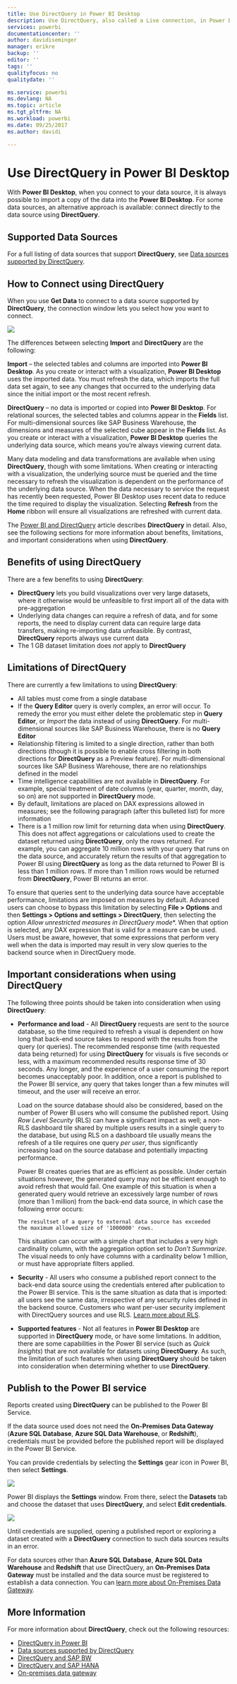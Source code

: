 ```yaml
---
title: Use DirectQuery in Power BI Desktop
description: Use DirectQuery, also called a Live connection, in Power BI Desktop
services: powerbi
documentationcenter: ''
author: davidiseminger
manager: erikre
backup: ''
editor: ''
tags: ''
qualityfocus: no
qualitydate: ''

ms.service: powerbi
ms.devlang: NA
ms.topic: article
ms.tgt_pltfrm: NA
ms.workload: powerbi
ms.date: 09/25/2017
ms.author: davidi

---
```

# Use DirectQuery in Power BI Desktop
With **Power BI Desktop**, when you connect to your data source, it is always possible to import a copy of the data into the **Power BI Desktop**. For some data sources, an alternative approach is available: connect directly to the data source using **DirectQuery**.

## Supported Data Sources
For a full listing of data sources that support **DirectQuery**, see [Data sources supported by DirectQuery](powerbi-desktop-directquery-data-sources.md).

## How to Connect using DirectQuery
When you use **Get Data** to connect to a data source supported by **DirectQuery**, the connection window lets you select how you want to connect.  

![](media/powerbi-dekstop-use-directquery/DirectQuery_2a.png)

The differences between selecting **Import** and **DirectQuery** are the following:

**Import** – the selected tables and columns are imported into **Power BI Desktop**. As you create or interact with a visualization, **Power BI Desktop** uses the imported data. You must refresh the data, which imports the full data set again, to see any changes that occurred to the underlying data since the initial import or the most recent refresh.

**DirectQuery** – no data is imported or copied into **Power BI Desktop**. For relational sources, the selected tables and columns appear in the **Fields** list. For multi-dimensional sources like SAP Business Warehouse, the dimensions and measures of the selected cube appear in the **Fields** list. As you create or interact with a visualization, **Power BI Desktop** queries the underlying data source, which means you’re always viewing current data.

Many data modeling and data transformations are available when using **DirectQuery**, though with some limitations. When creating or interacting with a visualization, the underlying source must be queried and the time necessary to refresh the visualization is dependent on the performance of the underlying data source. When the data necessary to service the request has recently been requested, Power BI Desktop uses recent data to reduce the time required to display the visualization. Selecting **Refresh** from the **Home** ribbon will ensure all visualizations are refreshed with current data.

The [Power BI and DirectQuery](powerbi-desktop-directquery-about.md) article describes **DirectQuery** in detail. Also, see the following sections for more information about benefits, limitations, and important considerations when using **DirectQuery**.

## Benefits of using DirectQuery
There are a few benefits to using **DirectQuery**:

* **DirectQuery** lets you build visualizations over very large datasets, where it otherwise would be unfeasible to first import all of the data with pre-aggregation
* Underlying data changes can require a refresh of data, and for some reports, the need to display current data can require large data transfers, making re-importing data unfeasible. By contrast, **DirectQuery** reports always use current data
* The 1 GB dataset limitation does *not* apply to **DirectQuery**

## Limitations of DirectQuery
There are currently a few limitations to using **DirectQuery**:

* All tables must come from a single database
* If the **Query Editor** query is overly complex, an error will occur. To remedy the error you must either delete the problematic step in **Query Editor**, or *Import* the data instead of using **DirectQuery**. For multi-dimensional sources like SAP Business Warehouse, there is no **Query Editor**
* Relationship filtering is limited to a single direction, rather than both directions (though it is possible to enable cross filtering in both directions for **DirectQuery** as a Preview feature). For multi-dimensional sources like SAP Business Warehouse, there are no relationships defined in the model
* Time intelligence capabilities are not available in **DirectQuery**. For example, special treatment of date columns (year, quarter, month, day, so on) are not supported in **DirectQuery** mode.
* By default, limitations are placed on DAX expressions allowed in measures; see the following paragraph (after this bulleted list) for more information
* There is a 1 million row limit for returning data when using **DirectQuery**. This does not affect aggregations or calculations used to create the dataset returned using **DirectQuery**, only the rows returned. For example, you can aggregate 10 million rows with your query that runs on the data source, and accurately return the results of that aggregation to Power BI using **DirectQuery** as long as the data returned to Power BI is less than 1 million rows. If more than 1 million rows would be returned from **DirectQuery**, Power BI returns an error.

To ensure that queries sent to the underlying data source have acceptable performance, limitations are imposed on measures by default. Advanced users can choose to bypass this limitation by selecting **File > Options** and then **Settings > Options and settings > DirectQuery**, then selecting the option *Allow unrestricted measures in DirectQuery mode**. When that option is selected, any DAX expression that is valid for a measure can be used. Users must be aware, however, that some expressions that perform very well when the data is imported may result in very slow queries to the backend source when in DirectQuery mode.

## Important considerations when using DirectQuery
The following three points should be taken into consideration when using **DirectQuery**:

* **Performance and load** - All **DirectQuery** requests are sent to the source database, so the time required to refresh a visual is dependent on how long that back-end source takes to respond with the results from the query (or queries). The recommended response time (with requested data being returned) for using **DirectQuery** for visuals is five seconds or less, with a maximum recommended results response time of 30 seconds. Any longer, and the experience of a user consuming the report becomes unacceptably poor. In addition, once a report is published to the Power BI service, any query that takes longer than a few minutes will timeout, and the user will receive an error.
  
  Load on the source database should also be considered, based on the number of Power BI users who will consume the published report. Using *Row Level Security* (RLS) can have a significant impact as well; a non-RLS dashboard tile shared by multiple users results in a single query to the database, but using RLS on a dashboard tile usually means the refresh of a tile requires one query *per user*, thus significantly increasing load on the source database and potentially impacting performance.
  
  Power BI creates queries that are as efficient as possible. Under certain situations however, the generated query may not be efficient enough to avoid refresh that would fail. One example of this situation is when a generated query would retrieve an excessively large number of rows (more than 1 million) from the back-end data source, in which case the following error occurs:
  
      The resultset of a query to external data source has exceeded
      the maximum allowed size of '1000000' rows.
  
  This situation can occur with a simple chart that includes a very high cardinality column, with the aggregation option set to *Don’t Summarize*. The visual needs to only have columns with a cardinality below 1 million, or must have appropriate filters applied.
* **Security** - All users who consume a published report connect to the back-end data source using the credentials entered after publication to the Power BI service. This is the same situation as data that is imported: all users see the same data, irrespective of any security rules defined in the backend source. Customers who want per-user security implement with DirectQuery sources and use RLS. [Learn more about RLS](service-admin-rls.md).
* **Supported features** - Not all features in **Power BI Desktop** are supported in **DirectQuery** mode, or have some limitations. In addition, there are some capabilities in the Power BI service (such as *Quick Insights*) that are not available for datasets using **DirectQuery**. As such, the limitation of such features when using **DirectQuery** should be taken into consideration when determining whether to use **DirectQuery**.   

## Publish to the Power BI service
Reports created using **DirectQuery** can be published to the Power BI Service.

If the data source used does not need the **On-Premises Data Gateway** (**Azure SQL Database**, **Azure SQL Data Warehouse**, or **Redshift**), credentials must be provided before the published report will be displayed in the Power BI Service.

You can provide credentials by selecting the **Settings** gear icon in Power BI, then select **Settings**.

![](media/powerbi-dekstop-use-directquery/DirectQuery_3.png)

Power BI displays the **Settings** window. From there, select the **Datasets** tab and choose the dataset that uses **DirectQuery**, and select **Edit credentials**.

![](media/powerbi-dekstop-use-directquery/DirectQuery_4.png)

Until credentials are supplied, opening a published report or exploring a dataset created with a **DirectQuery** connection to such data sources results in an error.

For data sources other than **Azure SQL Database**, **Azure SQL Data Warehouse** and **Redshift** that use DirectQuery, an **On-Premises Data Gateway** must be installed and the data source must be registered to establish a data connection. You can [learn more about On-Premises Data Gateway](http://go.microsoft.com/fwlink/p/?LinkID=627094).

## More Information
For more information about **DirectQuery**, check out the following resources:

* [DirectQuery in Power BI](powerbi-desktop-directquery-about.md)
* [Data sources supported by DirectQuery](powerbi-desktop-directquery-data-sources.md)
* [DirectQuery and SAP BW](powerbi-desktop-directquery-sap-bw.md)
* [DirectQuery and SAP HANA](powerbi-desktop-directquery-sap-hana.md)
* [On-premises data gateway](powerbi-gateway-onprem.md)

